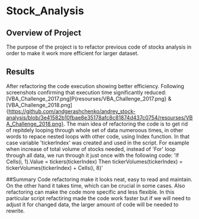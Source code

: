 # Stock_Analysis

## Overview of Project
The purpose of the project is to refactor previous code of stocks analysis in order to make it work more efficient for larger dataset.

## Results
After refactoring the code execution showing better efficiency. Following screenshots confirming that execution time significantly reduced: [VBA_Challenge_2017.png]P{resourses/VBA_Challenge_2017.png} & [VBA_Challenge_2018.png]{https://github.com/andgerashchenko/andrey_stock-analysis/blob/3e41582b10fbae8e35178afc8c81874d437c0754/resourses/VBA_Challenge_2018.png}. The main idea of refactoring the code is to get rid of repitdely looping through whole set of data numeroous times, in other words to repace nested loops with other code, using Index function. In that case variable 'tickerIndex' was created and used in the script. For example when increase of total volume of stocks needed, instead of 'For' loop through all data, we run through it just once with the following code: 
'If Cells(i, 1).Value = tickers(tickerIndex) Then
 tickerVolumes(tickerIndex) = tickerVolumes(tickerIndex) + Cells(i, 8)'
 
##Summary
Code refactoring make it looks neat, easy to read and maintain. On the other hand it takes time, which can be crucial in some cases. Also refactoring can make the code more specific and less flexible.
In this particular script refactiring made the code work faster but if we will need to adjust it for changed data, the larger amount of code will be needed to rewrite.
